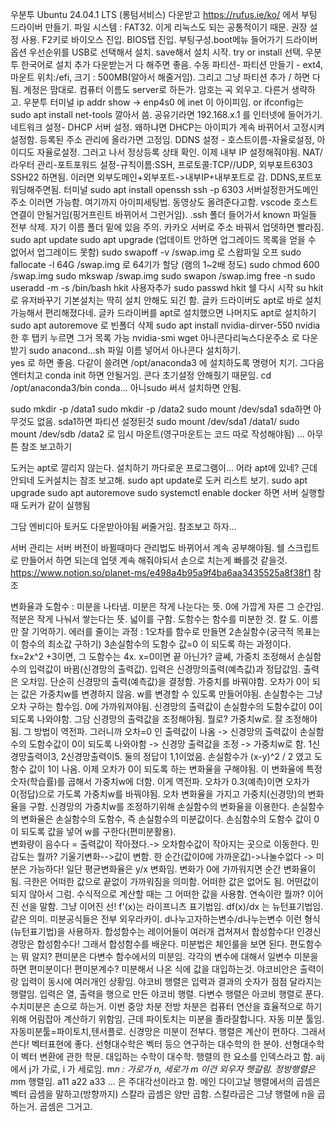 
우분투
Ubuntu 24.04.1 LTS (롱텀서비스) 다운받고
https://rufus.ie/ko/ 에서 부팅 드라이버 만들기. 파일 시스템 : FAT32. 이게 리눅스도 되는 공통적이기 때문. 권장 설정 사용.
F2키로 바이오스 진입. BIOS탭 진입. 부팅구성.boot메뉴 들어가기 드라이버 옵션 우선순위를 USB로 선택해서 설치. save해서 설치 시작.
try or install 선택. 
우분투 한국어로 설치 추가 다운받는거 다 해주면 좋음. 수동 파티션- 파티션 만들기 - ext4, 마운트 위치:/efi, 크기 : 500MB(알아서 해줄거임). 그리고 그냥 파티션 추가 / 하면 다 됨. 계정은 맘대로. 컴퓨터 이름도 server로 하든가. 암호는 곡 외우고. 다른거 생략하고. 
우분투 터미널 ip addr show -> enp4s0 에 inet 이 아이피임. or ifconfig는 sudo apt install net-tools 깔아서 씀. 
공유기라면 192.168.x.1 를 인터넷에 들어가기. 네트워크 설정- DHCP 서버 설정. 왜하냐면 DHCP는 아이피가 계속 바뀌어서 고정시켜 설정함. 등록된 주소 관리에 올라가면 고정임. 
DDNS 설정 - 호스트이름-자율로설정, 아이디도 자율로설정. 그러고 나서 정상등록 상태 확인. 이제 내부 IP 설정해줘야됨. 
NAT/라우터 관리-포트포워드 설정-규칙이름:SSH, 프로토콜:TCP//UDP, 외부포트6303 SSH22 하면됨. 이러면 외부도메인+외부포트->내부IP+내부포트로 감. DDNS,포트포워딩해주면됨.
터미널 sudo apt install openssh
ssh -p 6303 서버설정한거도메인주소
이러면 가능함. 여기까지 아이피세팅법. 동영상도 올려준다고함. 
vscode 호스트연결이 안될거임(핑거프린트 바뀌어서 그런거임). .ssh 폴더 들어가서 known 파일들 전부 삭제. 자기 이름 폴더 밑에 있음 주의.
카카오 서버로 주소 바꿔서 업뎃하면 빨라짐. 
sudo apt update
sudo apt upgrade    (업데이트 안하면 업그레이드 목록을 얻을 수 없어서 업그레이드 못함)
sudo swapoff -v /swap.img 로 스왑파일 오프
sudo fallocate -l 64G /swap.img 로 64기가 할당 (램의 1~2배 정도)
sudo chmod 600 /swap.img
sudo mkswap /swap.img
sudo swapon /swap.img
free -n
sudo useradd -m -s /bin/bash hkit   사용자추가
sudo passwd hkit
쉘 다시 시작
su hkit 로 유저바꾸기
기본설치는 딱히 설치 안해도 되긴 함. 글카 드라이버도 apt로 바로 설치 가능해서 편리해졌다네.
글카 드라이버를 apt로 설치했으면 나머지도 apt로 설치하기
sudo apt autoremove 로 빈폴더 삭제
sudo apt install nvidia-dirver-550  nvidia 한 후 탭키 누르면 그거 목록 가능
nvidia-smi
wget 아나콘다리눅스다운주소 로 다운받기
sudo anacond...sh 파일 이름 넣어서 아나콘다 설치하기.  
yes 로 하면 좋음. 
다같이 쓸려면 /opt/anaconda3 에 설치하도록 명령어 치기.
그다음 엔터치고
conda init 하면 안될거임. 콘다 초기설정 안해줬기 때문임. 
cd /opt/anaconda3/bin
conda... 아니sudo 써서 설치하면 안됨. 

sudo mkdir -p /data1
sudo mkdir -p /data2
sudo mount /dev/sda1 sda하면 아무것도 없음. sda1하면 파티션 설정된것
sudo mount /dev/sda1 /data1/
sudo mount /dev/sdb /data2 로 임시 마운트(영구마운트는 코드 따로 작성해야됨)
... 아무튼 참조 보고하기

도커는 apt로 깔리지 않는다. 설치하기 까다로운 프로그램이... 어라 apt에 있네?
근데 안되네
도커설치는 참조 보고해.
sudo apt update로 도커 리스트 보기.
sudo apt upgrade
sudo apt autoremove
sudo systemctl enable docker 하면 서버 실행할때 도커가 같이 실행됨

그담 엔비디아 토커도 다운받아야됨 써줄거임. 참조보고 하자...



서버 관리는 서버 버전이 바뀔때마다 관리법도 바뀌어서 계속 공부해야됨. 쉘 스크립트로 만들어서 하면 되는데 업뎃 계속 해줘야되서 손으로 치는게 빠를것 같을것.
https://www.notion.so/planet-ms/e498a4b95a9f4ba6aa3435525a8f38f1
참조


변화율과 도함수 : 미분을 나타냄. 미분은 작게 나눈다는 뜻. 0에 가깝게 자른 그 순간임. 
적분은 작게 나눠서 쌓는다는 뜻. 넓이를 구함.
도함수는 함수를 미분한 것. 칼 도. 이름만 잘 기억하기.
에러를 줄이는 과정 : 1오차를 함수로 만들면 2손실함수(궁극적 목표는 이 함수의 최소값 구하기) 3손실함수의 도함수 값=0 이 되도록 하는 과정이다. fx=2x^2 +3이면, 그 도함수는 4x. x=0이면 끝 아닌가? 글쎄, 가중치 조정해서 손실함수의 입력값이 바뀜(신경망의 출력값). 입력은 신경망의출력(예측값)과 정답값임. 출력은 오차임. 단순히 신경망의 출력(예측값)을 결정함. 가중치를 바꿔야함. 오차가 0이 되는 값은 가중치w를 변경하지 않음. w를 변경할 수 있도록 만들어야됨. 손실함수는 그냥 오차 구하는 함수임. 0에 가까워져야됨. 신경망의 출력값이 손실함수의 도함수값이 0이 되도록 나와야함. 그담 신경망의 출력값을 조정해야됨. 뭘로? 가중치w로. 잘 조정해야됨. 그 방법이 역전파. 그러니까 오차=0 인 출력값이 나옴 -> 신경망의 출력값이 손실함수의 도함수값이 0이 되도록 나와야함 -> 신경망 출력값을 조정 -> 가중치w로 함. 
1신경망출력이3, 2신경망출력이5. 둘의 정답이 1,1이었음. 손실함수가 (x-y)^2 / 2 였고 도함수 값이 1이 나옴.  이제 오차가 0이 되도록 하는 변화율을 구해야됨. 이 변화율에 특정 숫자(학습률)를 곱해서 가중치w에 더함. 이게 역전파. 오차가 0.3(예측)이면 오차가 0(정답)으로 가도록 가중치w를 바꿔야됨. 오차 변화율을 가지고 가중치(신경망)의 변화율을 구함.
신경망의 가중치w를 조정하기위해 손실함수의 변화율을 이용한다. 손실함수의 변화율은 손실함수의 도함수, 즉 손실함수의 미분값이다. 손심함수의 도함수 값이 0이 되도록 값을 넣어 w를 구한다(편미분활용).  
변화량이 음수다 = 출력값이 작아졌다.-> 오차함수값이 작아지는 곳으로 이동한다.
민감도는 뭘까? 기울기변화-->값이 변함. 한 순간(값이0에 가까운값)->나눌수없다 -> 미분은 가능하다!
일단 평균변화율은 y/x 변화임. 변화가 0에 가까워지면 순간 변화율이됨. 극한은 어떠한 값으로 끝없이 가까워짐을 의미함. 어떠한 값은 없어도 됨. 어떤값이 되지 않아서 그럼. 수식적으로 계산할 때는 그 어떠한 값을 사용함. 
연속이란 뭘까? 이어진 선을 말함. 그냥 이어진 선! f'(x)는 라이프니츠 표기법임. df(x)/dx 는 뉴턴표기법임. 같은 의미. 미분공식들은 전부 외우라카이. d나누고자하는변수/d나누는변수 이런 형식(뉴턴표기법)을 사용하자.
합성함수는 레이어들이 여러개 겹쳐져서 합성함수다! 인경신경망은 합성함수다! 그래서 합성함수를 배운다. 미분법은 체인룰을 보면 된다. 편도함수는 뭐 알지?
편미분은 다변수 함수에서의 미분임. 각각의 변수에 대해서 일변수 미분을 하면 편미분이다! 편미분계수?  미분해서 나온 식에 값을 대입하는것. 야코비안은 출력이랑 입력이 동시에 여러개인 상황임. 야코비 행렬은 입력과 결과의 숫자가 점점 달라지는 행렬임. 입력은 열, 출력을 행으로 만든 야코비 행렬. 다변수 행렬은 아코비 행렬로 푼다.
수치미분은 손으로 하는거. 이번 중앙 차분 전방 차분은 컴퓨터 연산을 효율적으로 하기 위해 어림잡아 계산하기 위함임. 근데 파이토치는 미분을 졸라잘합니다. 자동 미분 툴임. 자동미분툴=파이토치,텐서플로. 신경망은 미분이 전부다. 
행렬은 계산이 편하다. 그래서쓴다! 벡터표현에 좋다. 
선형대수학은 벡터 등으 연구하는 대수학의 한 분야. 선형대수학이 벡터 변환에 관한 학문. 대입하는 수학이 대수학. 행렬의 한 요소를 인덱스라고 함. aij에서 j가 가로, i 가 세로임. m*n : 가로가 n, 세로가 m 이건 외우자 헷갈림. 정방행렬은 m*m 행렬임. a11 a22 a33 ... 은 주대각선이라고 함. 메인 다이고날
행렬에서의 곱셈은 벡터 곱셈을 말하고(방향까지) 스칼라 곱셈은 양만 곱함. 스칼라곱은 그냥 행렬에 n을 곱하는거. 곱셈은 그거고.
